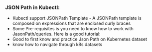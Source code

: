### JSON Path in Kubectl:
- Kubectl support JSONPath Template - A JSONPath template is composed on expressions that are enclosed curly braces 
-  Some Pre-requisites is you need to know how to work with JasonPath/queries. Here is a good tutorial:
-  Good to first  know and practice Json Path on Kubernetes dataset 
-  know how to navigate through k8s datasets

